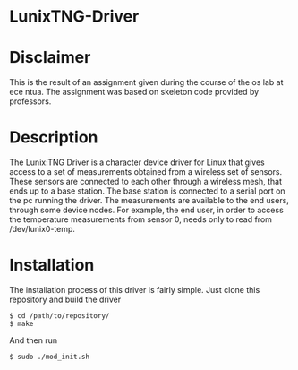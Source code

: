 # LunixTNG-Driver

# Disclaimer
This is the result of an assignment given during the course of the os 
lab at ece ntua. The assignment was based on skeleton code provided by professors.

# Description
The Lunix:TNG Driver is a character device driver for Linux that gives access 
to a set of measurements obtained from a wireless set of sensors. These 
sensors are connected to each other through a wireless mesh, that ends up to a
base station. The base station is connected to a serial port on the pc running
the driver. The measurements are available to the end users, through some device
nodes. For example, the end user, in order to access the temperature measurements
from sensor 0, needs only to read from /dev/lunix0-temp.

# Installation
The installation process of this driver is fairly simple. Just clone this 
repository and build the driver 
```
$ cd /path/to/repository/
$ make
```
And then run 
```
$ sudo ./mod_init.sh
```
